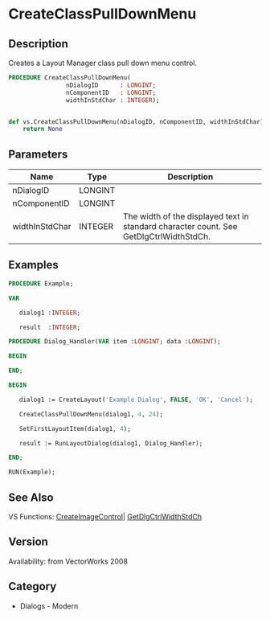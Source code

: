 # CreateClassPullDownMenu

## Description
Creates a Layout Manager class pull down menu control.

```pascal
PROCEDURE CreateClassPullDownMenu(
				nDialogID      : LONGINT;
				nComponentID   : LONGINT;
				widthInStdChar : INTEGER);
```

```python

def vs.CreateClassPullDownMenu(nDialogID, nComponentID, widthInStdChar):
    return None
```

## Parameters
|Name|Type|Description|
|---|---|---|
|nDialogID|LONGINT||
|nComponentID|LONGINT||
|widthInStdChar|INTEGER|The width of the displayed text in standard character count. See GetDlgCtrlWidthStdCh.|

## Examples
```pascal
PROCEDURE Example;

VAR

   dialog1 :INTEGER;

   result  :INTEGER;

PROCEDURE Dialog_Handler(VAR item :LONGINT; data :LONGINT);

BEGIN

END;

BEGIN

   dialog1 := CreateLayout('Example Dialog', FALSE, 'OK', 'Cancel');

   CreateClassPullDownMenu(dialog1, 4, 24);

   SetFirstLayoutItem(dialog1, 4);

   result := RunLayoutDialog(dialog1, Dialog_Handler);

END;

RUN(Example);
```

## See Also
VS Functions:
[CreateImageControl](CreateImageControl.md)| [GetDlgCtrlWidthStdCh](GetDlgCtrlWidthStdCh.md)

## Version
Availability: from VectorWorks 2008
## Category
* Dialogs - Modern

